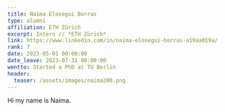 ```yaml
---
title: Naima Elosegui Borras
type: alumni
affiliation: ETH Zürich
excerpt: Intern // *ETH Zürich*
link: https://www.linkedin.com/in/naima-elosegui-borras-a19aa019a/
rank: 7
date: 2023-05-01 00:00:00
date_leave: 2023-07-31 00:00:00
wentto: Started a PhD at TU Berlin
header:
  teaser: /assets/images/naima200.png
---
```


Hi my name is Naima.
